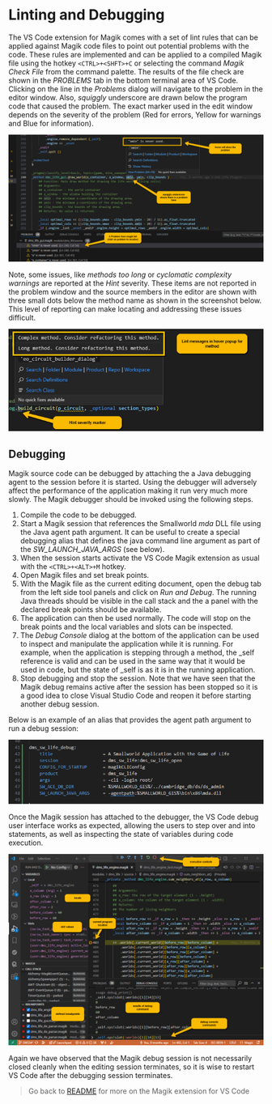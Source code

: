 # Linting and Debugging

The VS Code extension for Magik comes with a set of lint rules that can be applied against Magik code files to point out potential problems with the code.  These rules are implemented and can be applied to a compiled Magik file using the hotkey `<CTRL>+<SHFT>+C` or selecting the command _Magik Check File_ from the command palette.  The results of the file check are shown in the _PROBLEMS_ tab in the bottom terminal area of VS Code.  Clicking on the line in the _Problems_ dialog will navigate to the problem in the editor window.  Also, _squiggly_ underscore are drawn below the program code that caused the problem.  The exact marker used in the edit window depends on the severity of the problem (Red for errors, Yellow for warnings and Blue for information).

![Linting](./images/linting.png)

Note, some issues, like _methods too long_ or _cyclomatic complexity warnings_ are reported at the _Hint_ severity.  These items are not reported in the problem window and the source members in the editor are shown with three small dots below the method name as shown in the screenshot below.  This level of reporting can make locating and addressing these issues difficult.

![Linting-Hints](./images/linting_hints.png)

## Debugging

Magik source code can be debugged by attaching the a Java debugging agent to the session before it is started.  Using the debugger will adversely affect the performance of the application making it run very much more slowly.  The Magik debugger should be invoked using the following steps.

1. Compile the code to be debugged.
2. Start a Magik session that references the Smallworld _mda_ DLL file using the Java agent path argument.  It can be useful to create a special debugging alias that defines the java command line argument as part of the _SW_LAUNCH_JAVA_ARGS_ (see below).
3. When the session starts activate the VS Code Magik extension as usual with the `<CTRL>+<ALT>+M` hotkey.
4. Open Magik files and set break points.
5. With the Magik file as the current editing document, open the debug tab from the left side tool panels and click on _Run and Debug_.  The running Java threads should be visible in the call stack and the a panel with the declared break points should be available.
6. The application can then be used normally.  The code will stop on the break points and the local variables and slots can be inspected.
7. The _Debug Console_ dialog at the bottom of the application can be used to inspect and manipulate the application while it is running.  For example, when the application is stepping through a method, the \_self reference is valid and can be used in the same way that it would be used in code, but the state of \_self is as it is in the running application.
8. Stop debugging and stop the session.  Note that we have seen that the Magik debug remains active after the session has been stopped so it is a good idea to close Visual Studio Code and reopen it before starting another debug session.

Below is an example of an alias that provides the agent path argument to run a debug session:

![Debugging-alias](./images/debug_alias.png)

Once the Magik session has attached to the debugger, the VS Code debug user interface works as expected, allowing the users to step over and into statements, as well as inspecting the state of variables during code execution.

![Debugging-Session](./images/debug_session.png)

Again we have observed that the Magik debug session is not necessarily closed cleanly when the editing session terminates, so it is wise to restart VS Code after the debugging session terminates.

> Go back to [README](../README.md) for more on the Magik extension for VS Code
